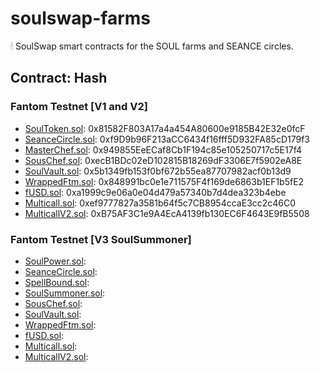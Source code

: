 # soulswap-farms
🕯 SoulSwap smart contracts for the SOUL farms and SEANCE circles.

## Contract: Hash

### Fantom Testnet [V1 and V2]

- [SoulToken.sol](https://testnet.ftmscan.com/address/0x81582F803A17a4a454A80600e9185B42E32e0fcF#code): 0x81582F803A17a4a454A80600e9185B42E32e0fcF
- [SeanceCircle.sol](https://testnet.ftmscan.com/address/0xf9D9b96F213aCC6434f16fff5D932FA85cD179f3#code): 0xf9D9b96F213aCC6434f16fff5D932FA85cD179f3
- [MasterChef.sol](https://testnet.ftmscan.com/address/0x949855EeECaf8Cb1F194c85e105250717c5E17f4#code): 0x949855EeECaf8Cb1F194c85e105250717c5E17f4
- [SousChef.sol](https://testnet.ftmscan.com/address/0xecB1BDc02eD102815B18269dF3306E7f5902eA8E#code): 0xecB1BDc02eD102815B18269dF3306E7f5902eA8E
- [SoulVault.sol](https://testnet.ftmscan.com/address/0x5b1349fb153f0bf672b55ea87707982acf0b13d9#code): 0x5b1349fb153f0bf672b55ea87707982acf0b13d9
- [WrappedFtm.sol](https://testnet.ftmscan.com/address/0x848991bc0e1e711575F4f169de6863b1EF1b5fE2#code): 0x848991bc0e1e711575F4f169de6863b1EF1b5fE2
- [fUSD.sol](https://testnet.ftmscan.com/address/0xa1999c9e06a0e04d479a57340b7d4dea323b4ebe#code): 0xa1999c9e06a0e04d479a57340b7d4dea323b4ebe
- [Multicall.sol](https://testnet.ftmscan.com/address/0xef9777827a3581b64f5c7CB8954ccaE3cc2c46C0#code): 0xef9777827a3581b64f5c7CB8954ccaE3cc2c46C0
- [MulticallV2.sol](https://testnet.ftmscan.com/address/0xB75AF3C1e9A4EcA4139fb130EC6F4643E9fB5508#code): 0xB75AF3C1e9A4EcA4139fb130EC6F4643E9fB5508


### Fantom Testnet [V3 SoulSummoner]
- [SoulPower.sol](https://testnet.ftmscan.com/address/#code): 
- [SeanceCircle.sol](https://testnet.ftmscan.com/address/#code): 
- [SpellBound.sol](https://testnet.ftmscan.com/address/#code): 
- [SoulSummoner.sol](https://testnet.ftmscan.com/address/#code): 
- [SousChef.sol](https://testnet.ftmscan.com/address/#code): 
- [SoulVault.sol](https://testnet.ftmscan.com/address/#code): 
- [WrappedFtm.sol](https://testnet.ftmscan.com/address/#code): 
- [fUSD.sol](https://testnet.ftmscan.com/address/#code): 
- [Multicall.sol](https://testnet.ftmscan.com/address/#code): 
- [MulticallV2.sol](https://testnet.ftmscan.com/address/#code): 
